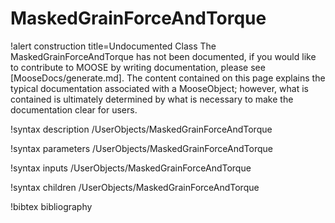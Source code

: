 <!-- MOOSE Documentation Stub: Remove this when content is added. -->

# MaskedGrainForceAndTorque

!alert construction title=Undocumented Class
The MaskedGrainForceAndTorque has not been documented, if you would like to contribute to MOOSE by
writing documentation, please see [MooseDocs/generate.md]. The content contained on this page explains
the typical documentation associated with a MooseObject; however, what is contained is ultimately
determined by what is necessary to make the documentation clear for users.

!syntax description /UserObjects/MaskedGrainForceAndTorque

!syntax parameters /UserObjects/MaskedGrainForceAndTorque

!syntax inputs /UserObjects/MaskedGrainForceAndTorque

!syntax children /UserObjects/MaskedGrainForceAndTorque

!bibtex bibliography
